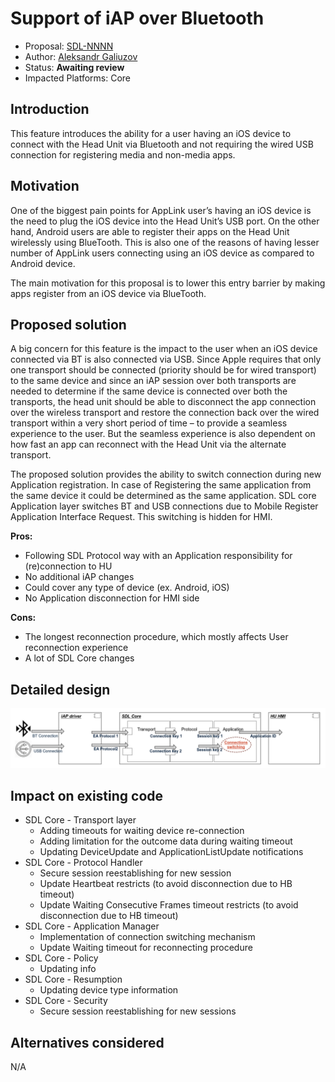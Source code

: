 ﻿# Support of iAP over Bluetooth

* Proposal: [SDL-NNNN](NNNN-iap-over-bluetooth.md)
* Author: [Aleksandr Galiuzov](https://github.com/smartdevicelink/AGaliuzov)
* Status: **Awaiting review**
* Impacted Platforms: Core

## Introduction

This feature introduces the ability for a user having an iOS device to connect with the Head Unit via Bluetooth and not requiring the wired USB connection for registering media and non-media apps.

## Motivation

One of the biggest pain points for AppLink user’s having an iOS device is the need to plug the iOS device into the Head Unit’s USB port. On the other hand, Android users are able to register their apps on the Head Unit wirelessly using BlueTooth. This is also one of the reasons of having lesser number of AppLink users connecting using an iOS device as compared to Android device.
    
The main motivation for this proposal is to lower this entry barrier by making apps register from an iOS device via BlueTooth.

## Proposed solution

A big concern for this feature is the impact to the user when an iOS device connected via BT is also connected via USB. Since Apple requires that only one transport should be connected (priority should be for wired transport) to the same device and since an iAP session over both transports are needed to determine if the same device is connected over both the transports, the head unit should be able to disconnect the app connection over the wireless transport and restore the connection back over the wired transport within a very short period of time – to provide a seamless experience to the user. But the seamless experience is also dependent on how fast an app can reconnect with the Head Unit via the alternate transport.
  
The proposed solution provides the ability to switch connection during new Application registration. In case of Registering the same application from the same device it could be determined as the same application. SDL core Application layer switches BT and USB connections due to Mobile Register Application Interface Request. This switching is hidden for HMI.
  
**Pros:**
  
* Following SDL Protocol way with an Application responsibility for (re)connection to HU
* No additional iAP changes
* Could cover any type of device (ex. Android, iOS)
* No Application disconnection for HMI side
  
**Cons:**
  
* The longest reconnection procedure, which mostly affects User reconnection experience
* A lot of SDL Core changes
  
## Detailed design

![High Level Design](./assets/iap-over-bluetooth/iap-over-bluetooth-hld.png)

## Impact on existing code

* SDL Core - Transport layer
  * Adding timeouts for waiting device re-connection
  * Adding limitation for the outcome data during waiting timeout
  * Updating DeviceUpdate and ApplicationListUpdate notifications
* SDL Core - Protocol Handler
  * Secure session reestablishing for new session
  * Update Heartbeat restricts (to avoid disconnection due to HB timeout)
  * Update Waiting Consecutive Frames timeout restricts (to avoid disconnection due to HB timeout)
* SDL Core - Application Manager
  * Implementation of connection switching mechanism
  * Update Waiting timeout for reconnecting procedure
* SDL Core - Policy
  * Updating info
* SDL Core - Resumption
  * Updating device type information
* SDL Core - Security
  * Secure session reestablishing for new sessions

## Alternatives considered

N/A
